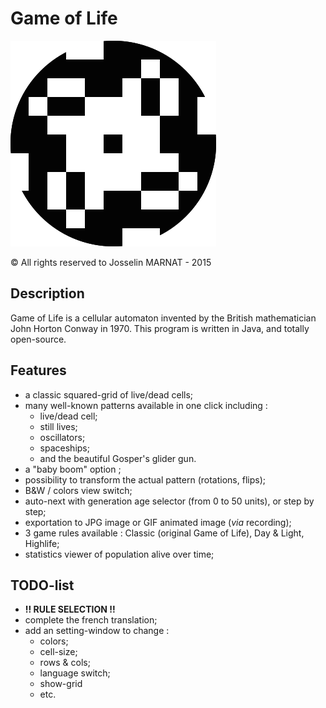 # Game of Life
![logo](src/gameoflife/res/logo.png)

© All rights reserved to Josselin MARNAT - 2015

## Description
Game of Life is a cellular automaton invented by the British mathematician John Horton Conway in 1970.
This program is written in Java, and totally open-source.

## Features
* a classic squared-grid of live/dead cells;
* many well-known patterns available in one click including :
	* live/dead cell;
	* still lives;
	* oscillators;
	* spaceships;
	* and the beautiful Gosper's glider gun.
* a "baby boom" option ;
* possibility to transform the actual pattern (rotations, flips);
* B&W / colors view switch;
* auto-next with generation age selector (from 0 to 50 units), or step by step;
* exportation to JPG image or GIF animated image (*via* recording);
* 3 game rules available : Classic (original Game of Life), Day & Light, Highlife;
* statistics viewer of population alive over time;

## TODO-list
* **!! RULE SELECTION !!**
* complete the french translation;
* add an setting-window to change :
	* colors;
	* cell-size;
	* rows & cols;
	* language switch;
	* show-grid
	* etc.
